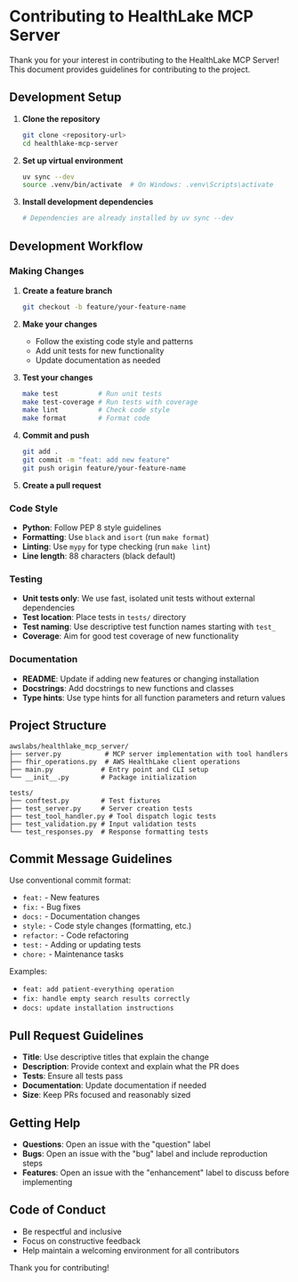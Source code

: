 # Contributing to HealthLake MCP Server

Thank you for your interest in contributing to the HealthLake MCP Server! This document provides guidelines for contributing to the project.

## Development Setup

1. **Clone the repository**
   ```bash
   git clone <repository-url>
   cd healthlake-mcp-server
   ```

2. **Set up virtual environment**
   ```bash
   uv sync --dev
   source .venv/bin/activate  # On Windows: .venv\Scripts\activate
   ```

3. **Install development dependencies**
   ```bash
   # Dependencies are already installed by uv sync --dev
   ```

## Development Workflow

### Making Changes

1. **Create a feature branch**
   ```bash
   git checkout -b feature/your-feature-name
   ```

2. **Make your changes**
   - Follow the existing code style and patterns
   - Add unit tests for new functionality
   - Update documentation as needed

3. **Test your changes**
   ```bash
   make test          # Run unit tests
   make test-coverage # Run tests with coverage
   make lint          # Check code style
   make format        # Format code
   ```

4. **Commit and push**
   ```bash
   git add .
   git commit -m "feat: add new feature"
   git push origin feature/your-feature-name
   ```

5. **Create a pull request**

### Code Style

- **Python**: Follow PEP 8 style guidelines
- **Formatting**: Use `black` and `isort` (run `make format`)
- **Linting**: Use `mypy` for type checking (run `make lint`)
- **Line length**: 88 characters (black default)

### Testing

- **Unit tests only**: We use fast, isolated unit tests without external dependencies
- **Test location**: Place tests in `tests/` directory
- **Test naming**: Use descriptive test function names starting with `test_`
- **Coverage**: Aim for good test coverage of new functionality

### Documentation

- **README**: Update if adding new features or changing installation
- **Docstrings**: Add docstrings to new functions and classes
- **Type hints**: Use type hints for all function parameters and return values

## Project Structure

```
awslabs/healthlake_mcp_server/
├── server.py           # MCP server implementation with tool handlers
├── fhir_operations.py  # AWS HealthLake client operations
├── main.py            # Entry point and CLI setup
└── __init__.py        # Package initialization

tests/
├── conftest.py        # Test fixtures
├── test_server.py     # Server creation tests
├── test_tool_handler.py # Tool dispatch logic tests
├── test_validation.py # Input validation tests
└── test_responses.py  # Response formatting tests
```

## Commit Message Guidelines

Use conventional commit format:

- `feat:` - New features
- `fix:` - Bug fixes
- `docs:` - Documentation changes
- `style:` - Code style changes (formatting, etc.)
- `refactor:` - Code refactoring
- `test:` - Adding or updating tests
- `chore:` - Maintenance tasks

Examples:
- `feat: add patient-everything operation`
- `fix: handle empty search results correctly`
- `docs: update installation instructions`

## Pull Request Guidelines

- **Title**: Use descriptive titles that explain the change
- **Description**: Provide context and explain what the PR does
- **Tests**: Ensure all tests pass
- **Documentation**: Update documentation if needed
- **Size**: Keep PRs focused and reasonably sized

## Getting Help

- **Questions**: Open an issue with the "question" label
- **Bugs**: Open an issue with the "bug" label and include reproduction steps
- **Features**: Open an issue with the "enhancement" label to discuss before implementing

## Code of Conduct

- Be respectful and inclusive
- Focus on constructive feedback
- Help maintain a welcoming environment for all contributors

Thank you for contributing!
